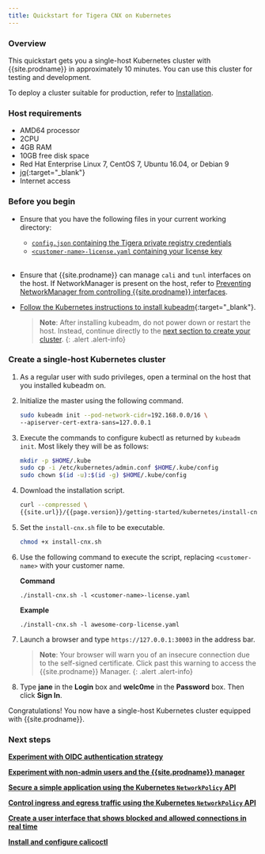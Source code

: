 ```yaml
---
title: Quickstart for Tigera CNX on Kubernetes
---
```



### Overview

This quickstart gets you a single-host Kubernetes cluster with {{site.prodname}}
in approximately 10 minutes. You can use this cluster for testing and development.

To deploy a cluster suitable for production, refer to [Installation](/{{page.version}}/getting-started/kubernetes/installation/).


### Host requirements

- AMD64 processor
- 2CPU
- 4GB RAM
- 10GB free disk space
- Red Hat Enterprise Linux 7, CentOS 7, Ubuntu 16.04, or Debian 9
- [jq](https://stedolan.github.io/jq/download/){:target="_blank"}
- Internet access


### Before you begin

- Ensure that you have the following files in your current working directory:
  - [`config.json` containing the Tigera private registry credentials](/{{page.version}}/getting-started/#obtain-the-private-registry-credentials)
  - [`<customer-name>-license.yaml` containing your license key](/{{page.version}}/getting-started/#obtain-a-license-key)
<br><br>

- Ensure that {{site.prodname}} can manage `cali` and `tunl` interfaces on the host.
  If NetworkManager is present on the host, refer to
  [Preventing NetworkManager from controlling {{site.prodname}} interfaces](../../usage/troubleshooting/#prevent-networkmanager-from-controlling-cnx-interfaces).

- [Follow the Kubernetes instructions to install kubeadm](https://kubernetes.io/docs/setup/independent/install-kubeadm/){:target="_blank"}.

  > **Note**: After installing kubeadm, do not power down or restart
  > the host. Instead, continue directly to the
  > [next section to create your cluster](#create-a-single-host-kubernetes-cluster).
  {: .alert .alert-info}


### Create a single-host Kubernetes cluster

1. As a regular user with sudo privileges, open a terminal on the host that
   you installed kubeadm on.

1. Initialize the master using the following command.

   ```bash
   sudo kubeadm init --pod-network-cidr=192.168.0.0/16 \
   --apiserver-cert-extra-sans=127.0.0.1
   ```

1. Execute the commands to configure kubectl as returned by
   `kubeadm init`. Most likely they will be as follows:

   ```bash
   mkdir -p $HOME/.kube
   sudo cp -i /etc/kubernetes/admin.conf $HOME/.kube/config
   sudo chown $(id -u):$(id -g) $HOME/.kube/config
   ```

1. Download the installation script.

   ```bash
   curl --compressed \
   {{site.url}}/{{page.version}}/getting-started/kubernetes/install-cnx.sh -O
   ```

1. Set the `install-cnx.sh` file to be executable.

   ```bash
   chmod +x install-cnx.sh
   ```

1. Use the following command to execute the script, replacing `<customer-name>`
   with your customer name.

   **Command**
   ```
   ./install-cnx.sh -l <customer-name>-license.yaml
   ```

   **Example**
   ```
   ./install-cnx.sh -l awesome-corp-license.yaml
   ```

1. Launch a browser and type `https://127.0.0.1:30003` in the address bar.

   > **Note**: Your browser will warn you of an insecure connection due to
   > the self-signed certificate. Click past this warning to access the
   > {{site.prodname}} Manager.
   {: .alert .alert-info}

1. Type **jane** in the **Login** box and **welc0me** in the **Password** box.
   Then click **Sign In**.

Congratulations! You now have a single-host Kubernetes cluster
equipped with {{site.prodname}}.

### Next steps
**[Experiment with OIDC authentication strategy](/{{page.version}}/reference/cnx/authentication)**

**[Experiment with non-admin users and the {{site.prodname}} manager](/{{page.version}}/reference/cnx/rbac-tiered-policies)**

**[Secure a simple application using the Kubernetes `NetworkPolicy` API](tutorials/simple-policy)**

**[Control ingress and egress traffic using the Kubernetes `NetworkPolicy` API](tutorials/advanced-policy)**

**[Create a user interface that shows blocked and allowed connections in real time](tutorials/stars-policy/)**

**[Install and configure calicoctl](/{{page.version}}/usage/calicoctl/install)**
